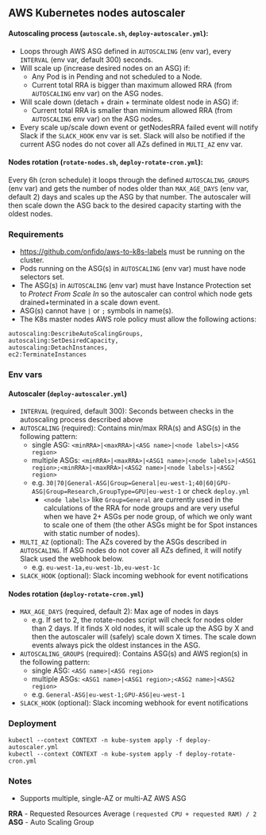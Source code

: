 ## AWS Kubernetes nodes autoscaler

#### Autoscaling process (`autoscale.sh`, `deploy-autoscaler.yml`):
- Loops through AWS ASG defined in `AUTOSCALING` (env var), every `INTERVAL` (env var, default 300) seconds.
- Will scale up (increase desired nodes on an ASG) if:
  - Any Pod is in Pending and not scheduled to a Node.
  - Current total RRA is bigger than maximum allowed RRA (from `AUTOSCALING` env var) on the ASG nodes.
- Will scale down (detach + drain + terminate oldest node in ASG) if:
  - Current total RRA is smaller than minimum allowed RRA (from `AUTOSCALING` env var) on the ASG nodes.
- Every scale up/scale down event or getNodesRRA failed event will notify Slack if the `SLACK_HOOK` env var is set.
Slack will also be notified if the current ASG nodes do not cover all AZs defined in `MULTI_AZ` env var.

#### Nodes rotation (`rotate-nodes.sh`, `deploy-rotate-cron.yml`):
Every 6h (cron schedule) it loops through the defined `AUTOSCALING_GROUPS` (env var) and gets the number of nodes older than `MAX_AGE_DAYS` (env var, default 2) days and scales up the ASG by that number. The autoscaler will then scale down the ASG back to the desired capacity starting with the oldest nodes.

### Requirements

- https://github.com/onfido/aws-to-k8s-labels must be running on the cluster.
- Pods running on the ASG(s) in `AUTOSCALING` (env var) must have node selectors set.
- The ASG(s) in `AUTOSCALING` (env var) must have Instance Protection set to _Protect From Scale In_ so the autoscaler can control which node gets drained+terminated in a scale down event.
- ASG(s) cannot have `|` or `;` symbols in name(s).
- The K8s master nodes AWS role policy must allow the following actions:
```
autoscaling:DescribeAutoScalingGroups,
autoscaling:SetDesiredCapacity,
autoscaling:DetachInstances,
ec2:TerminateInstances
```

### Env vars

#### Autoscaler (`deploy-autoscaler.yml`)
- `INTERVAL` (required, default 300): Seconds between checks in the autoscaling process described above
- `AUTOSCALING` (required): Contains min/max RRA(s) and ASG(s) in the following pattern:
  - single ASG: `<minRRA>|<maxRRA>|<ASG name>|<node labels>|<ASG region>`
  - multiple ASGs: `<minRRA>|<maxRRA>|<ASG1 name>|<node labels>|<ASG1 region>;<minRRA>|<maxRRA>|<ASG2 name>|<node labels>|<ASG2 region>`
  - e.g. `30|70|General-ASG|Group=General|eu-west-1;40|60|GPU-ASG|Group=Research,GroupType=GPU|eu-west-1` or check `deploy.yml`
    - `<node labels>` like `Group=General` are currently used in the calculations of the RRA for node groups and are very useful when we have 2+ ASGs per node group, of which we only want to scale one of them (the other ASGs might be for Spot instances with static number of nodes).
- `MULTI_AZ` (optional): The AZs covered by the ASGs described in `AUTOSCALING`. If ASG nodes do not cover all AZs defined, it will notify Slack used the webhook below.
  - e.g. `eu-west-1a,eu-west-1b,eu-west-1c`
- `SLACK_HOOK` (optional): Slack incoming webhook for event notifications

#### Nodes rotation (`deploy-rotate-cron.yml`)
- `MAX_AGE_DAYS` (required, default 2): Max age of nodes in days
  - e.g. If set to 2, the rotate-nodes script will check for nodes older than 2 days. If it finds X old nodes, it will scale up the ASG by X and then the autoscaler will (safely) scale down X times. The scale down events always pick the oldest instances in the ASG.
- `AUTOSCALING_GROUPS` (required): Contains ASG(s) and AWS region(s) in the following pattern:
  - single ASG: `<ASG name>|<ASG region>`
  - multiple ASGs: `<ASG1 name>|<ASG1 region>;<ASG2 name>|<ASG2 region>`
  - e.g. `General-ASG|eu-west-1;GPU-ASG|eu-west-1`
- `SLACK_HOOK` (optional): Slack incoming webhook for event notifications

### Deployment

```
kubectl --context CONTEXT -n kube-system apply -f deploy-autoscaler.yml
kubectl --context CONTEXT -n kube-system apply -f deploy-rotate-cron.yml
```

### Notes

- Supports multiple, single-AZ or multi-AZ AWS ASG

**RRA** - Requested Resources Average `(requested CPU + requested RAM) / 2`
<br>**ASG** - Auto Scaling Group
